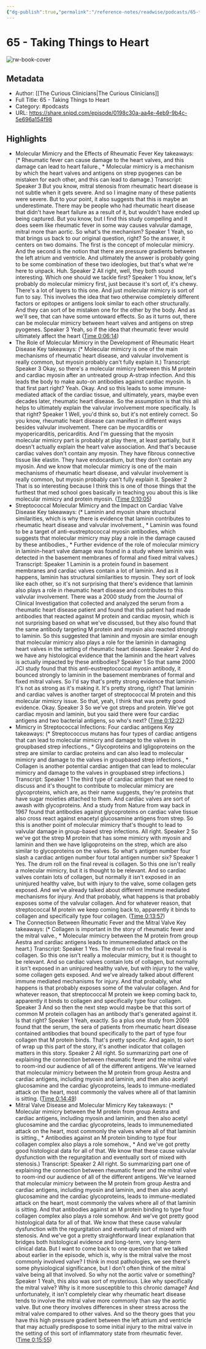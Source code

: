 ```yaml
---
{"dg-publish":true,"permalink":"/reference-notes/readwise/podcasts/65-taking-things-to-heart/"}
---
```


# 65 - Taking Things to Heart

![rw-book-cover](https://wsrv.nl/?url=https%3A%2F%2Fssl-static.libsyn.com%2Fp%2Fassets%2F4%2F3%2F7%2Fa%2F437aa952d48cf4c2%2FCuriousCliniciansThumbnail.jpg&w=100&h=100)

## Metadata
- Author: [[The Curious Clinicians\|The Curious Clinicians]]
- Full Title: 65 - Taking Things to Heart
- Category: #podcasts
- URL: https://share.snipd.com/episode/0198c30a-aa4e-4eb9-9b4c-5e696a154f98

## Highlights
- Molecular Mimicry and the Effects of Rheumatic Fever
  Key takeaways:
  (* Rheumatic fever can cause damage to the heart valves, and this damage can lead to heart failure., * Molecular mimicry is a mechanism by which the heart valves and antigens on strep pyogenes can be mistaken for each other, and this can lead to damage.)
  Transcript:
  Speaker 3
  But you know, mitral stenosis from rheumatic heart disease is not subtle when it gets severe. And so I imagine many of these patients were severe. But to your point, it also suggests that this is maybe an underestimate. There may be people who had rheumatic heart disease that didn't have heart failure as a result of it, but wouldn't have ended up being captured. But you know, but I find this study compelling and it does seem like rheumatic fever in some way causes valvular damage, mitral more than aortic. So what's the mechanism?
  Speaker 1
  Yeah, so that brings us back to our original question, right? So the answer, it centers on two domains. The first is the concept of molecular mimicry. And the second is the notion that there are pressure gradients between the left atrium and ventricle. And ultimately the answer is probably going to be some combination of these two ideologies, but that's what we're here to unpack. Huh.
  Speaker 2
  All right, well, they both sound interesting. Which one should we tackle first?
  Speaker 1
  You know, let's probably do molecular mimicry first, just because it's sort of, it's chewy. There's a lot of layers to this one. And just molecular mimicry is sort of fun to say. This involves the idea that two otherwise completely different factors or epitopes or antigens look similar to each other structurally. And they can sort of be mistaken one for the other by the body. And as we'll see, that can have some untoward effects. So as it turns out, there can be molecular mimicry between heart valves and antigens on strep pyogenes.
  Speaker 3
  Yeah, so if the idea that rheumatic fever would ultimately affect the heart ([Time 0:06:14](https://share.snipd.com/snip/06c0ee04-257a-4dc8-894b-f8ca528eca7a))
- The Role of Molecular Mimicry in the Development of Rheumatic Heart Disease
  Key takeaways:
  (* Molecular mimicry is one of the main mechanisms of rheumatic heart disease, and valvular involvement is really common, but myosin probably can't fully explain it.)
  Transcript:
  Speaker 3
  Okay, so there's a molecular mimicry between this M protein and cardiac myosin after an untreated group A-strap infection. And this leads the body to make auto-on antibodies against cardiac myosin. Is that first part right? Yeah. Okay. And so this leads to some immune-mediated attack of the cardiac tissue, and ultimately, years, maybe even decades later, rheumatic heart disease. So the assumption is that this all helps to ultimately explain the valvular involvement more specifically. Is that right?
  Speaker 1
  Well, you'd think so, but it's not entirely correct. So you know, rheumatic heart disease can manifest in different ways besides valvular involvement. There can be myocarditis or myopericarditis, pericarditis. And I'm guessing that the myosin molecular mimicry part is probably at play there, at least partially, but it doesn't actually explain the heart valve association. And that's because cardiac valves don't contain any myosin. They have fibrous connective tissue like elastin. They have endocardium, but they don't contain any myosin. And we know that molecular mimicry is one of the main mechanisms of rheumatic heart disease, and valvular involvement is really common, but myosin probably can't fully explain it.
  Speaker 2
  That is so interesting because I think this is one of those things that the furthest that med school goes basically in teaching you about this is like molecular mimicry and protein myosin. ([Time 0:10:05](https://share.snipd.com/snip/ecce2ac6-17ac-4274-82ca-54c59a9eb553))
- Streptococcal Molecular Mimicry and the Impact on Cardiac Valve Disease
  Key takeaways:
  (* Laminin and myosin share structural similarities, which is why there is evidence that laminin contributes to rheumatic heart disease and valvular involvement., * Laminin was found to be a target of anti-eustreptococcal myosin antibodies, which suggests that molecular mimicry may play a role in the damage caused by these antibodies., * Further evidence of the role of molecular mimicry in laminin-heart valve damage was found in a study where laminin was detected in the basement membranes of formal and fixed mitral valves.)
  Transcript:
  Speaker 1
  Laminin is a protein found in basement membranes and cardiac valves contain a lot of laminin. And as it happens, laminin has structural similarities to myosin. They sort of look like each other, so it's not surprising that there's evidence that laminin also plays a role in rheumatic heart disease and contributes to this valvular involvement. There was a 2000 study from the Journal of Clinical Investigation that collected and analyzed the serum from a rheumatic heart disease patient and found that this patient had made antibodies that reacted against M protein and cardiac myosin, which is not surprising based on what we've discussed, but they also found that the same antibody targeting M protein and myosin also reacted strongly to laminin. So this suggested that laminin and myosin are similar enough that molecular mimicry also plays a role for the laminin in damaging heart valves in the setting of rheumatic heart disease.
  Speaker 2
  And do we have any histological evidence that the laminin and the heart valves is actually impacted by these antibodies?
  Speaker 1
  So that same 2000 JCI study found that this anti-eustreptococcal myosin antibody, it bounced strongly to laminin in the basement membranes of formal and fixed mitral valves. So I'd say that's pretty strong evidence that laminin- It's not as strong as it's making it. It's pretty strong, right? That laminin and cardiac valves is another target of streptococcal M protein and this molecular mimicry issue. So that, yeah, I think that was pretty good evidence. Okay.
  Speaker 3
  So we've got streps and protein. We've got cardiac myosin and laminin, but you said there were four cardiac antigens and two bacterial antigens, so who's next? ([Time 0:12:22](https://share.snipd.com/snip/fc65c832-0f3f-4eb2-9d55-2c8eb9f2c600))
- Mimicry in Streptococcal Infections: Four cardiac antigens
  Key takeaways:
  (* Streptococcus mutans has four types of cardiac antigens that can lead to molecular mimicry and damage to the valves in groupbased strep infections., * Glycoproteins and lgligoproteins on the strep are similar to cardiac proteins and can also lead to molecular mimicry and damage to the valves in groupbased strep infections., * Collagen is another potential cardiac antigen that can lead to molecular mimicry and damage to the valves in groupbased strep infections.)
  Transcript:
  Speaker 1
  The third type of cardiac antigen that we need to discuss and it's thought to contribute to molecular mimicry are glycoproteins, which are, as their name suggests, they're proteins that have sugar moieties attached to them. And cardiac valves are sort of awash with glycoproteins. And a study from Nature from way back in 1967 found that antibodies against glycoproteins on cardiac valve tissue also cross react against enacetyl glucosamine antigens from strep. So this is another point of molecular mimicry that's thought to lead to valvular damage in group-based strep infections. All right.
  Speaker 2
  So we've got the strep M protein that has some mimicry with myosin and laminin and then we have lgligoproteins on the strep, which are also similar to glycoproteins on the valves. So what's antigen number four slash a cardiac antigen number four total antigen number six?
  Speaker 1
  Yes. The drum roll on the final reveal is collagen. So this one isn't really a molecular mimicry, but it is thought to be relevant. And so cardiac valves contain lots of collagen, but normally it isn't exposed in an uninjured healthy valve, but with injury to the valve, some collagen gets exposed. And we've already talked about different immune mediated mechanisms for injury. And that probably, what happens is that probably exposes some of the valvular collagen. And for whatever reason, that streptococcal M protein we keep coming back to, apparently it binds to collagen and specifically type four collagen. ([Time 0:13:57](https://share.snipd.com/snip/3b1e7631-6cb4-4a2c-905b-5d644249ac65))
- The Connection Between Rheumatic Fever and the Mitral Valve
  Key takeaways:
  (* Collagen is important in the story of rheumatic fever and the mitral valve., * Molecular mimicry between the M protein from group Aestra and cardiac antigens leads to immunemediated attack on the heart.)
  Transcript:
  Speaker 1
  Yes. The drum roll on the final reveal is collagen. So this one isn't really a molecular mimicry, but it is thought to be relevant. And so cardiac valves contain lots of collagen, but normally it isn't exposed in an uninjured healthy valve, but with injury to the valve, some collagen gets exposed. And we've already talked about different immune mediated mechanisms for injury. And that probably, what happens is that probably exposes some of the valvular collagen. And for whatever reason, that streptococcal M protein we keep coming back to, apparently it binds to collagen and specifically type four collagen.
  Speaker 3
  And so then the next step would maybe be that this sort of common M protein collagen has an antibody that's generated against it. Is that right?
  Speaker 1
  Yeah, exactly. So a plus one study from 2009 found that the serum, the sera of patients from rheumatic heart disease contained antibodies that bound specifically to the part of type four collagen that M protein binds. That's pretty specific. And again, to sort of wrap up this part of the story, it's another indicator that collagen matters in this story.
  Speaker 2
  All right. So summarizing part one of explaining the connection between rheumatic fever and the mitral valve to room-ind our audience of all of the different antigens. We've learned that molecular mimicry between the M protein from group Aestra and cardiac antigens, including myosin and laminin, and then also acetyl glucosamine and the cardiac glycoproteins, leads to immune-mediated attack on the heart, most commonly the valves where all of that laminin is sitting. ([Time 0:14:49](https://share.snipd.com/snip/f03da5a3-b81f-4753-8a78-2d9755c5d8c6))
- Mitral Valve Disease and Molecular Mimicry
  Key takeaways:
  (* Molecular mimicry between the M protein from group Aestra and cardiac antigens, including myosin and laminin, and then also acetyl glucosamine and the cardiac glycoproteins, leads to immunemediated attack on the heart, most commonly the valves where all of that laminin is sitting., * Antibodies against an M protein binding to type four collagen complex also plays a role somehow., * And we've got pretty good histological data for all of that. We know that these cause valvular dysfunction with the regurgitation and eventually sort of mixed with stenosis.)
  Transcript:
  Speaker 2
  All right. So summarizing part one of explaining the connection between rheumatic fever and the mitral valve to room-ind our audience of all of the different antigens. We've learned that molecular mimicry between the M protein from group Aestra and cardiac antigens, including myosin and laminin, and then also acetyl glucosamine and the cardiac glycoproteins, leads to immune-mediated attack on the heart, most commonly the valves where all of that laminin is sitting. And that antibodies against an M protein binding to type four collagen complex also plays a role somehow. And we've got pretty good histological data for all of that. We know that these cause valvular dysfunction with the regurgitation and eventually sort of mixed with stenosis. And we've got a pretty straightforward linear explanation that bridges both histological evidence and long-term, very long-term clinical data. But I want to come back to one question that we talked about earlier in the episode, which is, why is the mitral valve the most commonly involved valve? I think in most pathologies, we see there's some physiological significance, but I don't often think of the mitral valve being all that involved. So why not the aortic valve or something?
  Speaker 1
  Yeah, this also was sort of mysterious. Like why specifically the mitral valve? Why is it more susceptible to this chronic damage? And unfortunately, it isn't completely clear why rheumatic heart disease tends to involve the mitral valve more commonly than say the aortic valve. But one theory involves differences in sheer stress across the mitral valve compared to other valves. And so the theory goes that you have this high pressure gradient between the left atrium and ventricle that may actually predispose to some initial injury to the mitral valve in the setting of this sort of inflammatory state from rheumatic fever. ([Time 0:15:55](https://share.snipd.com/snip/4836fca3-7f90-4a7f-8c89-dc26002f078c))
